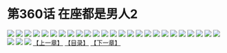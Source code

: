 # 第360话 在座都是男人2
![](https://s2.baozimh.com/scomic/sanyanxiaotianlu-samanhua/0/359-agbs/1.jpg)
![](https://s2.baozimh.com/scomic/sanyanxiaotianlu-samanhua/0/359-agbs/2.jpg)
![](https://s2.baozimh.com/scomic/sanyanxiaotianlu-samanhua/0/359-agbs/3.jpg)
![](https://s2.baozimh.com/scomic/sanyanxiaotianlu-samanhua/0/359-agbs/4.jpg)
![](https://s2.baozimh.com/scomic/sanyanxiaotianlu-samanhua/0/359-agbs/5.jpg)
![](https://s2.baozimh.com/scomic/sanyanxiaotianlu-samanhua/0/359-agbs/6.jpg)
![](https://s2.baozimh.com/scomic/sanyanxiaotianlu-samanhua/0/359-agbs/7.jpg)
![](https://s2.baozimh.com/scomic/sanyanxiaotianlu-samanhua/0/359-agbs/8.jpg)
![](https://s2.baozimh.com/scomic/sanyanxiaotianlu-samanhua/0/359-agbs/9.jpg)
![](https://s2.baozimh.com/scomic/sanyanxiaotianlu-samanhua/0/359-agbs/10.jpg)
![](https://s2.baozimh.com/scomic/sanyanxiaotianlu-samanhua/0/359-agbs/11.jpg)
![](https://s2.baozimh.com/scomic/sanyanxiaotianlu-samanhua/0/359-agbs/12.jpg)
![](https://s2.baozimh.com/scomic/sanyanxiaotianlu-samanhua/0/359-agbs/13.jpg)
![](https://s2.baozimh.com/scomic/sanyanxiaotianlu-samanhua/0/359-agbs/14.jpg)
![](https://s2.baozimh.com/scomic/sanyanxiaotianlu-samanhua/0/359-agbs/15.jpg)
![](https://s2.baozimh.com/scomic/sanyanxiaotianlu-samanhua/0/359-agbs/16.jpg)
![](https://s2.baozimh.com/scomic/sanyanxiaotianlu-samanhua/0/359-agbs/17.jpg)
![](https://s2.baozimh.com/scomic/sanyanxiaotianlu-samanhua/0/359-agbs/18.jpg)
![](https://s2.baozimh.com/scomic/sanyanxiaotianlu-samanhua/0/359-agbs/19.jpg)
![](https://s2.baozimh.com/scomic/sanyanxiaotianlu-samanhua/0/359-agbs/20.jpg)
![](https://s2.baozimh.com/scomic/sanyanxiaotianlu-samanhua/0/359-agbs/21.jpg)
![](https://s2.baozimh.com/scomic/sanyanxiaotianlu-samanhua/0/359-agbs/22.jpg)
![](https://s2.baozimh.com/scomic/sanyanxiaotianlu-samanhua/0/359-agbs/23.jpg)
![](https://s2.baozimh.com/scomic/sanyanxiaotianlu-samanhua/0/359-agbs/24.jpg)
![](https://s2.baozimh.com/scomic/sanyanxiaotianlu-samanhua/0/359-agbs/25.jpg)
![](https://s2.baozimh.com/scomic/sanyanxiaotianlu-samanhua/0/359-agbs/26.jpg)
![](https://s2.baozimh.com/scomic/sanyanxiaotianlu-samanhua/0/359-agbs/27.jpg)
![](https://s2.baozimh.com/scomic/sanyanxiaotianlu-samanhua/0/359-agbs/28.jpg)
[【上一章】](./359.md)
[【目录】](./README.md)
[【下一章】](./361.md)
